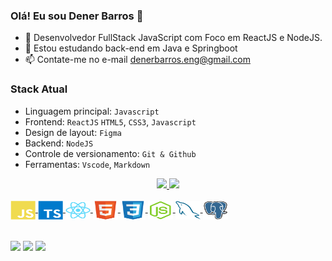 ### Olá! Eu sou Dener Barros 👋

- 🔭 Desenvolvedor FullStack JavaScript com Foco em ReactJS e NodeJS.
- 🌱 Estou estudando back-end em Java e Springboot
- 📫 Contate-me no e-mail denerbarros.eng@gmail.com
### Stack Atual
- Linguagem principal: `Javascript`
- Frontend: `ReactJS` `HTML5`, `CSS3`, `Javascript`
- Design de layout: `Figma`
- Backend: `NodeJS`
- Controle de versionamento: `Git & Github`
- Ferramentas: `Vscode`, `Markdown`

<div align="center">
  <a href="https://github.com/DenerBarros">  
  
  <img height="180em" src="https://github-readme-stats.vercel.app/api?username=DenerBarros&count_private=true&show_icons=true&theme=radical"/>
  <img height="180em" src="https://github-readme-stats.vercel.app/api/top-langs/?username=DenerBarros&layout=compact&langs_count=7&theme=radical"/>  
</div>

<div style="display: inline_block" align-itens:"center"><br>
  <img align="center" alt="Dener-Js" height="30" width="40" src="https://raw.githubusercontent.com/devicons/devicon/master/icons/javascript/javascript-plain.svg">
  <img align="center" alt="Dener-Ts" height="30" width="40" src="https://raw.githubusercontent.com/devicons/devicon/master/icons/typescript/typescript-plain.svg">
  <img align="center" alt="Dener-React" height="30" width="40" src="https://raw.githubusercontent.com/devicons/devicon/master/icons/react/react-original.svg">
  <img align="center" alt="Dener-HTML" height="30" width="40" src="https://raw.githubusercontent.com/devicons/devicon/master/icons/html5/html5-original.svg">
  <img align="center" alt="Dener-CSS" height="30" width="40" src="https://raw.githubusercontent.com/devicons/devicon/master/icons/css3/css3-original.svg">  
  <img align="center" alt="Dener-CSS" height="30" width="40" src="https://github.com/devicons/devicon/blob/master/icons/nodejs/nodejs-original.svg">
  <img align="center" alt="Dener-CSS" height="30" width="40" src="https://github.com/devicons/devicon/blob/master/icons/mysql/mysql-original.svg">
  <img align="center" alt="Dener-CSS" height="30" width="40" src="https://github.com/devicons/devicon/blob/master/icons/postgresql/postgresql-original.svg">
 </div>
<br>
<br>
<div>
   <a href="https://instagram.com/denermarcos.b" target="_blank"><img src="https://img.shields.io/badge/-Instagram-%23E4405F?style=for-the-badge&logo=instagram&logoColor=white" target="_blank"></a>
   <a href = "mailto:denerbarros.eng@gmail.com"><img src="https://img.shields.io/badge/-Gmail-%23333?style=for-the-badge&logo=gmail&logoColor=white" target="_blank"></a>
   <a href="https://www.linkedin.com/in/dener-marcos/" target="_blank"><img src="https://img.shields.io/badge/-LinkedIn-%230077B5?style=for-the-badge&logo=linkedin&logoColor=white" target="_blank"></a> 
       
 </div>
